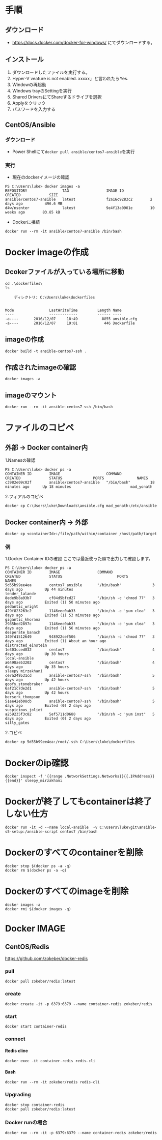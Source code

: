 
# 手順
## ダウンロード
* https://docs.docker.com/docker-for-windows/ にてダウンロードする。

## インストール
1. ダウンロードしたファイルを実行する。
2. Hyper-V veature is not enabled. xxxxx」と言われたらYes.
3. Windowの再起動
4. Windows trayのSettingを実行
5. Shared DriversにてShareするドライブを選択
6. Applyをクリック
7. パスワードを入力する

## CentOS/Ansible
### ダウンロード
* Power Shellにて`docker pull ansible/centos7-ansible`を実行

### 実行
* 現在のdockerイメージの確認

```
PS C:\Users\luke> docker images -a
REPOSITORY                TAG                 IMAGE ID            CREATED             SIZE
ansible/centos7-ansible   latest              f2a16c9283c2        2 days ago          496.6 MB
d4w/nsenter               latest              9e4f13a0901e        10 weeks ago        83.85 kB
```

* Dockerに接続
```Shell
docker run --rm -it ansible/centos7-ansible /bin/bash
```

# Docker imageの作成
## Dcokerファイルが入っている場所に移動

```Shell
cd .\dockerfiles\
ls
```

```
    ディレクトリ: C:\Users\luke\dockerfiles


Mode                LastWriteTime         Length Name
----                -------------         ------ ----
-a----       2016/12/07     18:49           8855 ansible.cfg
-a----       2016/12/07     19:01            446 Dockerfile

```

## imageの作成
```Shell
docker build -t ansible-centos7-ssh .
```

## 作成されたimageの確認
```Shell
docker images -a
```

## imageのマウント
```Shell
docker run --rm -it ansible-centos7-ssh /bin/bash
```

# ファイルのコピペ
## 外部 → Docker container内
1.Namesの確認

```
PS C:\Users\luke> docker ps -a
CONTAINER ID        IMAGE                     COMMAND             CREATED             STATUS              PORTS               NAMES
c3982e09c02f        ansible/centos7-ansible   "/bin/bash"         18 minutes ago      Up 18 minutes                           mad_yonath
```

2.フィアルのコピペ

```Shell
docker cp C:\Users\luke\Downloads\ansible.cfg mad_yonath:/etc/ansible
```

## Docker container内 → 外部
```Shell
docker cp <containerId>:/file/path/within/container /host/path/target
```

### 例
1.Docker Container IDの確認
ここでは最近使った順で出力して確認します。

```
PS C:\Users\luke> docker ps -a
CONTAINER ID        IMAGE                 COMMAND                  CREATED             STATUS                         PORTS               NAMES
5d55b99ee4ea        centos7_ansible       "/bin/bash"              3 days ago          Up 44 minutes                                      tender_lalande
8ede9b8a93b7        cf04d5bfcd27          "/bin/sh -c 'chmod 77"   3 days ago          Exited (1) 50 minutes ago                          pedantic_wright
429f823263c2        1146eec0ab33          "/bin/sh -c 'yum clea"   3 days ago          Exited (1) 53 minutes ago                          gigantic_khorana
2985bed2897c        1146eec0ab33          "/bin/sh -c 'yum clea"   3 days ago          Exited (1) 56 minutes ago                          desperate_banach
349fd1512649        948922cef506          "/bin/sh -c 'chmod 77"   3 days ago          Exited (1) About an hour ago                       distracted_einstein
1e303cced832        centos7               "/bin/bash"              4 days ago          Up 30 hours                                        local-ansible
a6498ae53202        centos7               "/bin/bash"              4 days ago          Up 35 hours                                        sleepy_mirzakhani
ce7a249531cd        ansible-centos7-ssh   "/bin/bash"              5 days ago          Up 42 hours                                        goofy_stonebraker
6af21c7de2d1        ansible-centos7-ssh   "/bin/bash"              5 days ago          Up 42 hours                                        berserk_thompson
51ee42eb08cb        ansible-centos7-ssh   "/bin/bash"              5 days ago          Exited (0) 2 days ago                              suspicious_joliot
a259235f3c82        5ef5711d0680          "/bin/sh -c 'yum inst"   5 days ago          Exited (0) 2 days ago                              silly_gates
```

2.コピペ
```Shell
docker cp 5d55b99ee4ea:/root/.ssh C:\Users\luke\dockerfiles
```


# Dockerのip確認
```Shell
docker inspect -f '{{range .NetworkSettings.Networks}}{{.IPAddress}}{{end}}' sleepy_mirzakhani
```

# Dockerが終了してもcontainerは終了しない仕方
```Shell
docker run -it -d --name local-ansible  -v C:\Users\luke\git\ansible-s5-setup:/ansible-script centos7 /bin/bash
```

# Dockerのすべてのcontainerを削除
```Shell
docker stop $(docker ps -a -q)
docker rm $(docker ps -a -q)
```

# Dockerのすべてのimageを削除
```Shell
docker images -a
docker rmi $(docker images -q)
```

# Docker IMAGE
## CentOS/Redis
https://github.com/zokeber/docker-redis

### pull
```Shell
docker pull zokeber/redis:latest
```

### create
```Shell
docker create -it -p 6379:6379 --name container-redis zokeber/redis
```

### start
```Shell
docker start container-redis
```

### connect
#### Redis cline
```Shell
docker exec -it container-redis redis-cli
```

#### Bash
```Shell
docker run --rm -it zokeber/redis redis-cli
```

### Upgrading
```Shell
docker stop container-redis
docker pull zokeber/redis:latest
```

### Docker runの場合
```Shell
docker run --rm -it -p 6379:6379 --name container-redis zokeber/redis
```